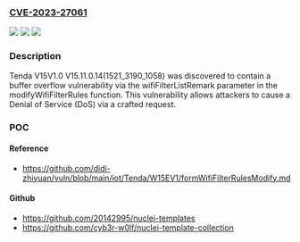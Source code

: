 ### [CVE-2023-27061](https://cve.mitre.org/cgi-bin/cvename.cgi?name=CVE-2023-27061)
![](https://img.shields.io/static/v1?label=Product&message=n%2Fa&color=blue)
![](https://img.shields.io/static/v1?label=Version&message=n%2Fa&color=blue)
![](https://img.shields.io/static/v1?label=Vulnerability&message=n%2Fa&color=brighgreen)

### Description

Tenda V15V1.0 V15.11.0.14(1521_3190_1058) was discovered to contain a buffer overflow vulnerability via the wifiFilterListRemark parameter in the modifyWifiFilterRules function. This vulnerability allows attackers to cause a Denial of Service (DoS) via a crafted request.

### POC

#### Reference
- https://github.com/didi-zhiyuan/vuln/blob/main/iot/Tenda/W15EV1/formWifiFilterRulesModify.md

#### Github
- https://github.com/20142995/nuclei-templates
- https://github.com/cyb3r-w0lf/nuclei-template-collection

